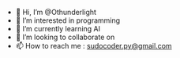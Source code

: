- 👋 Hi, I’m @Othunderlight
- 👀 I’m interested in programming 
- 🌱 I’m currently learning AI
- 💞️ I’m looking to collaborate on 
- 📫 How to reach me : sudocoder.py@gmail.com 

<!---
Othunderlight/Othunderlight is a ✨ special ✨ repository because its `README.md` (this file) appears on your GitHub profile.
You can click the Preview link to take a look at your changes.
--->
